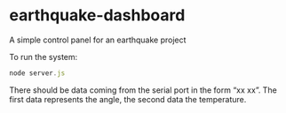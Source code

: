 # earthquake-dashboard
A simple control panel for an earthquake project

To run the system: 
```js
node server.js
```
There should be data coming from the serial port in the form “xx xx”. The first data represents the angle, the second data the temperature.
